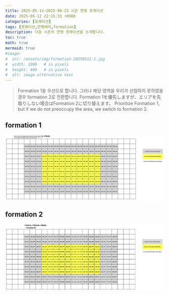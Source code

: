 ```yaml
---
title: 2025-05-12~2025-06-23 시즌 연맹 포매이션
date: 2025-05-12 22:15:33 +0900
categories: [포매이션]
tags: [포매이션,연맹배치,formation]
description: 다음 시즌의 연맹 포매이션을 소개합니다.
toc: true
math: true
mermaid: true
#image:
#  src: /assets/img/formation-20250512-1.jpg
#  width: 1000   # in pixels
#  height: 400   # in pixels
#  alt: image alternative text
---
```


> Formation 1을 우선으로 합니다. 그러나 해당 영역을 우리가 선점하지 못하였을 경우 formation 2로 전환합니다.
> Formation 1を優先しますが、エリアを先取りしない場合はFormation 2に切り替えます。
> Prioritize Formation 1, but if we do not preoccupy the area, we switch to formation 2.

## formation 1
![2025-05-12 formation](/assets/img/formation1-2025-05-12-1.png "2025-05-12 formation")

## formation 2
![2025-05-12 formation](/assets/img/formation2-2025-05-12-1.png "2025-05-12 formation")

